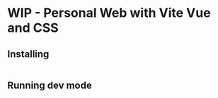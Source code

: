 # WIP - Personal Web with Vite Vue and CSS
 
## Installing

 ```npm i
   ```
   
## Running dev mode

```npm run dev
   ```
